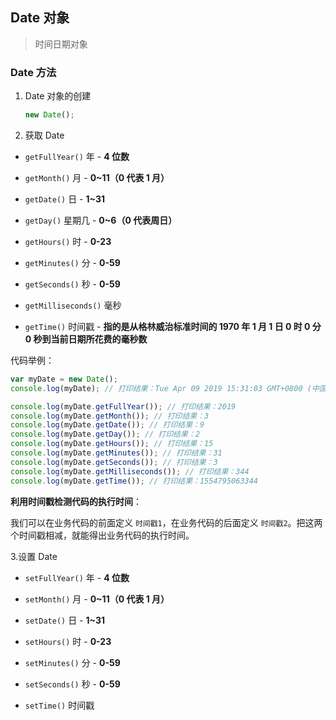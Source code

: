 ## Date 对象

> 时间日期对象

### Date 方法

1. Date 对象的创建

   ```js
   new Date();
   ```

2. 获取 Date

- `getFullYear()` 年 - **4 位数**

- `getMonth()` 月 - **0~11（0 代表 1 月）**

- `getDate()` 日 - **1~31**

- `getDay()` 星期几 - **0~6（0 代表周日）**

- `getHours()` 时 - **0-23**

- `getMinutes()` 分 - **0-59**

- `getSeconds()` 秒 - **0-59**

- `getMilliseconds()` 毫秒

- `getTime()` 时间戳 - **指的是从格林威治标准时间的 1970 年 1 月 1 日 0 时 0 分 0 秒到当前日期所花费的毫秒数**

代码举例：

```js
var myDate = new Date();
console.log(myDate); // 打印结果：Tue Apr 09 2019 15:31:03 GMT+0800 (中国标准时间)

console.log(myDate.getFullYear()); // 打印结果：2019
console.log(myDate.getMonth()); // 打印结果：3
console.log(myDate.getDate()); // 打印结果：9
console.log(myDate.getDay()); // 打印结果：2
console.log(myDate.getHours()); // 打印结果：15
console.log(myDate.getMinutes()); // 打印结果：31
console.log(myDate.getSeconds()); // 打印结果：3
console.log(myDate.getMilliseconds()); // 打印结果：344
console.log(myDate.getTime()); // 打印结果：1554795063344
```

**利用时间戳检测代码的执行时间**：

我们可以在业务代码的前面定义 `时间戳1`，在业务代码的后面定义 `时间戳2`。把这两个时间戳相减，就能得出业务代码的执行时间。

3.设置 Date

- `setFullYear()` 年 - **4 位数**

- `setMonth()` 月 - **0~11（0 代表 1 月）**

- `setDate()` 日 - **1~31**

- `setHours()` 时 - **0-23**

- `setMinutes()` 分 - **0-59**

- `setSeconds()` 秒 - **0-59**

- `setTime()` 时间戳
